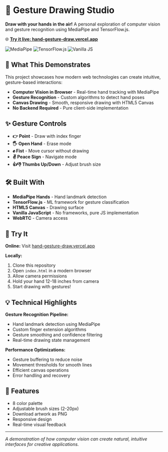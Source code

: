 # 🎨 Gesture Drawing Studio

**Draw with your hands in the air!** A personal exploration of computer vision and gesture recognition using MediaPipe and TensorFlow.js.

🌐 **[Try it live: hand-gesture-draw.vercel.app](https://hand-gesture-draw.vercel.app)**

![MediaPipe](https://img.shields.io/badge/MediaPipe-Hands-blue)
![TensorFlow.js](https://img.shields.io/badge/TensorFlow.js-4.2.0-orange)
![Vanilla JS](https://img.shields.io/badge/Vanilla-JavaScript-yellow)

## 🎯 What This Demonstrates

This project showcases how modern web technologies can create intuitive, gesture-based interactions:

- **Computer Vision in Browser** - Real-time hand tracking with MediaPipe
- **Gesture Recognition** - Custom algorithms to detect hand poses
- **Canvas Drawing** - Smooth, responsive drawing with HTML5 Canvas
- **No Backend Required** - Pure client-side implementation

## ✨ Gesture Controls

- **👉 Point** - Draw with index finger
- **🖐️ Open Hand** - Erase mode
- **✊ Fist** - Move cursor without drawing  
- **✌️ Peace Sign** - Navigate mode
- **👍👎 Thumbs Up/Down** - Adjust brush size

## 🛠️ Built With

- **MediaPipe Hands** - Hand landmark detection
- **TensorFlow.js** - ML framework for gesture classification
- **HTML5 Canvas** - Drawing surface
- **Vanilla JavaScript** - No frameworks, pure JS implementation
- **WebRTC** - Camera access

## 🚀 Try It

**Online:** Visit [hand-gesture-draw.vercel.app](https://hand-gesture-draw.vercel.app)

**Locally:**
1. Clone this repository
2. Open `index.html` in a modern browser
3. Allow camera permissions
4. Hold your hand 12-18 inches from camera
5. Start drawing with gestures!

## 💡 Technical Highlights

**Gesture Recognition Pipeline:**
- Hand landmark detection using MediaPipe
- Custom finger extension algorithms
- Gesture smoothing and confidence filtering
- Real-time drawing state management

**Performance Optimizations:**
- Gesture buffering to reduce noise
- Movement thresholds for smooth lines
- Efficient canvas operations
- Error handling and recovery

## 🎨 Features

- 8 color palette
- Adjustable brush sizes (2-20px)
- Download artwork as PNG
- Responsive design
- Real-time visual feedback

---

*A demonstration of how computer vision can create natural, intuitive interfaces for creative applications.*
